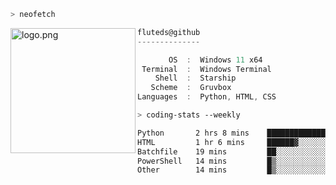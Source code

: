 ```zsh
> neofetch
```

<!--img align="left" src="https://github.com/fluteds.png" alt="logo.png" width="200"/>-->
<img align="left" src="https://external-content.duckduckgo.com/iu/?u=https%3A%2F%2F78.media.tumblr.com%2F975fca5f82161b190efdcaa05ffbd4ec%2Ftumblr_p6q6m9TJF01x3p3jmo1_500.png&f=1&nofb=1" alt="logo.png" width="200"/>

```csharp
fluteds@github
--------------

       OS  :  Windows 11 x64
 Terminal  :  Windows Terminal
    Shell  :  Starship
   Scheme  :  Gruvbox
Languages  :  Python, HTML, CSS
```

```zsh
> coding-stats --weekly
```

<!--START_SECTION:waka-->

```txt
Python       2 hrs 8 mins    █████████████░░░░░░░░░░░░   52.18 %
HTML         1 hr 6 mins     ██████▓░░░░░░░░░░░░░░░░░░   26.94 %
Batchfile    19 mins         ██░░░░░░░░░░░░░░░░░░░░░░░   07.84 %
PowerShell   14 mins         █▒░░░░░░░░░░░░░░░░░░░░░░░   05.92 %
Other        14 mins         █▒░░░░░░░░░░░░░░░░░░░░░░░   05.79 %
```

<!--END_SECTION:waka-->
